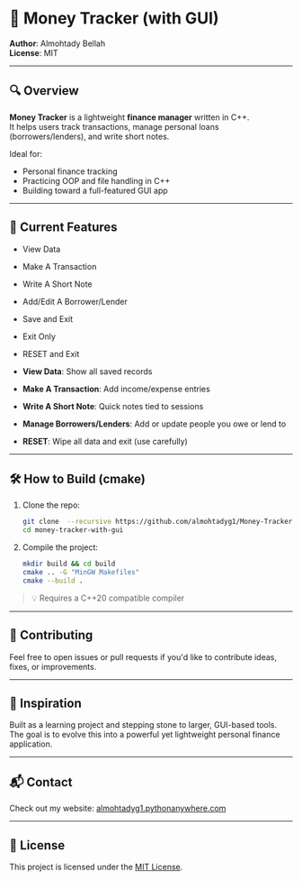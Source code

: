 # 💸 Money Tracker (with GUI)

**Author**: Almohtady Bellah  
**License**: MIT   

---

## 🔍 Overview

**Money Tracker** is a lightweight **finance manager** written in C++.  
It helps users track transactions, manage personal loans (borrowers/lenders), and write short notes.

Ideal for:
- Personal finance tracking
- Practicing OOP and file handling in C++
- Building toward a full-featured GUI app

---

## 📜 Current Features

- View Data

- Make A Transaction
- Write A Short Note
- Add/Edit A Borrower/Lender

- Save and Exit
- Exit Only
- RESET and Exit

- **View Data**: Show all saved records  
- **Make A Transaction**: Add income/expense entries  
- **Write A Short Note**: Quick notes tied to sessions  
- **Manage Borrowers/Lenders**: Add or update people you owe or lend to  
- **RESET**: Wipe all data and exit (use carefully)  

---

## 🛠️ How to Build (cmake)

1. Clone the repo:
   ```bash
   git clone  --recursive https://github.com/almohtadyg1/Money-Tracker-with-gui.git
   cd money-tracker-with-gui
   ```

2. Compile the project:
   ```bash
   mkdir build && cd build
   cmake .. -G "MinGW Makefiles"
   cmake --build .
   ```

> 💡 Requires a C++20 compatible compiler

---

## 🤝 Contributing

Feel free to open issues or pull requests if you'd like to contribute ideas, fixes, or improvements.

---

## 🧠 Inspiration

Built as a learning project and stepping stone to larger, GUI-based tools.  
The goal is to evolve this into a powerful yet lightweight personal finance application.


---

## 📬 Contact

Check out my website: [almohtadyg1.pythonanywhere.com](https://almohtadyg1.pythonanywhere.com/)

---

## 🪪 License

This project is licensed under the [MIT License](https://opensource.org/licenses/MIT).
